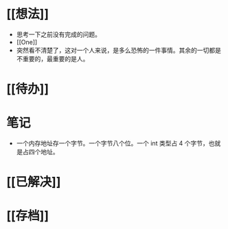 # [[想法]]
- 思考一下之前没有完成的问题。
- [[One]]
- 突然看不清楚了，这对一个人来说，是多么恐怖的一件事情。其余的一切都是不重要的，最重要的是人。

# [[待办]]

# 笔记
- 一个内存地址存一个字节。一个字节八个位。一个 int 类型占 4 个字节，也就是占四个地址。

# [[已解决]]

# [[存档]]
